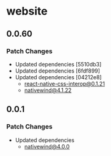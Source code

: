 # website

## 0.0.60

### Patch Changes

- Updated dependencies [5510db3]
- Updated dependencies [6fdf899]
- Updated dependencies [04212e8]
  - react-native-css-interop@0.1.21
  - nativewind@4.1.22

## 0.0.1

### Patch Changes

- Updated dependencies
  - nativewind@4.0.0
